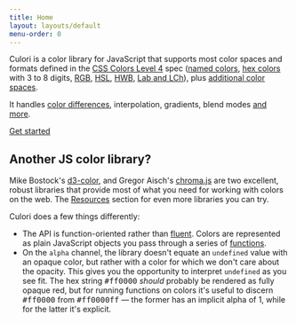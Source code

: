 ```yaml
---
title: Home
layout: layouts/default
menu-order: 0
---
```


Culori is a color library for JavaScript that supports most color spaces and formats defined in the [CSS Colors Level 4][css4-colors] spec ([named colors][css4-named-colors], [hex colors](hex-colors) with 3 to 8 digits, [RGB](rgb-colors), [HSL](hsl-colors), [HWB](hwb-colors), [Lab and LCh](lab-colors)), plus [additional color spaces](./color-spaces).

It handles [color differences](https://en.wikipedia.org/wiki/Color_difference), interpolation, gradients, blend modes [and more](./api).

<a class='btn-link' href='./getting-started'>Get started</a>

## Another JS color library?

Mike Bostock's [d3-color](https://github.com/d3/d3-color), and Gregor Aisch's [chroma.js](https://github.com/gka/chroma.js) are two excellent, robust libraries that provide most of what you need for working with colors on the web. The [Resources](./resources) section for even more libraries you can try.

Culori does a few things differently:

-   The API is function-oriented rather than [fluent](https://en.wikipedia.org/wiki/Fluent_interface). Colors are represented as plain JavaScript objects you pass through a series of [functions](./api).
-   On the `alpha` channel, the library doesn't equate an `undefined` value with an opaque color, but rather with a color for which we don't care about the opacity. This gives you the opportunity to interpret `undefined` as you see fit. The hex string <kbd>#ff0000</kbd> _should_ probably be rendered as fully opaque red, but for running functions on colors it's useful to discern <kbd>#ff0000</kbd> from <kbd>#ff0000ff</kbd> — the former has an implicit alpha of 1, while for the latter it's explicit.

[css4-colors]: https://drafts.csswg.org/css-color/
[css4-named-colors]: https://drafts.csswg.org/css-color/#named-colors
[din99o]: https://de.wikipedia.org/wiki/DIN99-Farbraum
[yiq]: https://en.wikipedia.org/wiki/YIQ
[hex-colors]: https://drafts.csswg.org/css-color/#hex-notation
[rgb-colors]: https://drafts.csswg.org/css-color/#rgb-functions
[hsl-colors]: https://drafts.csswg.org/css-color/#the-hsl-notation
[hwb-colors]: https://drafts.csswg.org/css-color/#the-hwb-notation
[lab-colors]: https://drafts.csswg.org/css-color/#lab-colors

